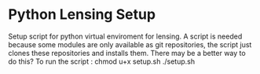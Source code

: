 # Python Lensing Setup

Setup script for python virtual enviroment for lensing.
A script is needed because some modules are only available as git repositories, the script just clones these repositories and installs them. There may be a better way to do this?
To run the script :
chmod u+x setup.sh
./setup.sh
